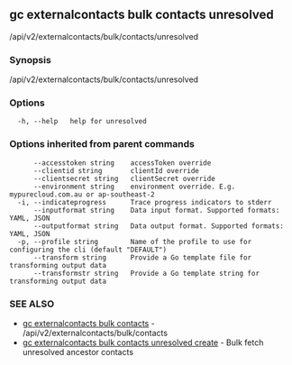 ## gc externalcontacts bulk contacts unresolved

/api/v2/externalcontacts/bulk/contacts/unresolved

### Synopsis

/api/v2/externalcontacts/bulk/contacts/unresolved

### Options

```
  -h, --help   help for unresolved
```

### Options inherited from parent commands

```
      --accesstoken string    accessToken override
      --clientid string       clientId override
      --clientsecret string   clientSecret override
      --environment string    environment override. E.g. mypurecloud.com.au or ap-southeast-2
  -i, --indicateprogress      Trace progress indicators to stderr
      --inputformat string    Data input format. Supported formats: YAML, JSON
      --outputformat string   Data output format. Supported formats: YAML, JSON
  -p, --profile string        Name of the profile to use for configuring the cli (default "DEFAULT")
      --transform string      Provide a Go template file for transforming output data
      --transformstr string   Provide a Go template string for transforming output data
```

### SEE ALSO

* [gc externalcontacts bulk contacts](gc_externalcontacts_bulk_contacts.html)	 - /api/v2/externalcontacts/bulk/contacts
* [gc externalcontacts bulk contacts unresolved create](gc_externalcontacts_bulk_contacts_unresolved_create.html)	 - Bulk fetch unresolved ancestor contacts


